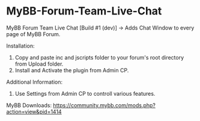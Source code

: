 # MyBB-Forum-Team-Live-Chat

MyBB Forum Team Live Chat [Build #1 (dev)]
  -> Adds Chat Window to every page of MyBB Forum.

Installation:
  1. Copy and paste inc and jscripts folder to your forum's root directory from Upload folder.
  2. Install and Activate the plugin from Admin CP.

Additional Information:
  1. Use Settings from Admin CP to controll various features.

MyBB Downloads:
  https://community.mybb.com/mods.php?action=view&pid=1414
